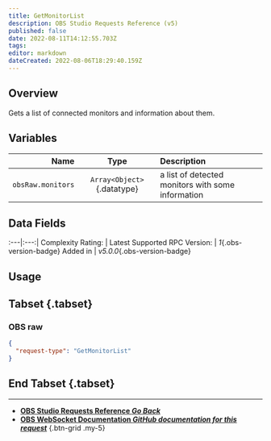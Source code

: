 ```yaml
---
title: GetMonitorList
description: OBS Studio Requests Reference (v5)
published: false
date: 2022-08-11T14:12:55.703Z
tags: 
editor: markdown
dateCreated: 2022-08-06T18:29:40.159Z
---
```


## Overview
Gets a list of connected monitors and information about them.

## Variables
Name | Type | Description | 
----:|:---------:|:------------|
`obsRaw.monitors` | `Array<Object>`{.datatype} | a list of detected monitors with some information

## Data Fields
:---|:---:|
Complexity Rating: | <span class="stars stars--2"></span>
Latest Supported RPC Version: | *1*{.obs-version-badge}
Added in | *v5.0.0*{.obs-version-badge}

## Usage
## Tabset {.tabset}
### OBS raw
```json
{
  "request-type": "GetMonitorList"
}
```
## End Tabset {.tabset}

---

- [<i class="mdi mdi-chevron-left"></i>**OBS Studio Requests Reference *Go Back***](/en/Broadcasters/OBS/Requests)
- [<i class="mdi mdi-github"></i> **OBS WebSocket Documentation *GitHub documentation for this request***](https://github.com/obsproject/obs-websocket/blob/master/docs/generated/protocol.md#getmonitorlist)
{.btn-grid .my-5}